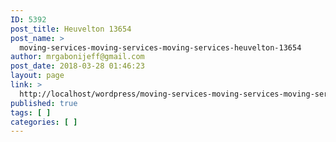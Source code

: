 ```yaml
---
ID: 5392
post_title: Heuvelton 13654
post_name: >
  moving-services-moving-services-moving-services-heuvelton-13654
author: mrgabonijeff@gmail.com
post_date: 2018-03-28 01:46:23
layout: page
link: >
  http://localhost/wordpress/moving-services-moving-services-moving-services-heuvelton-13654/
published: true
tags: [ ]
categories: [ ]
---
```

